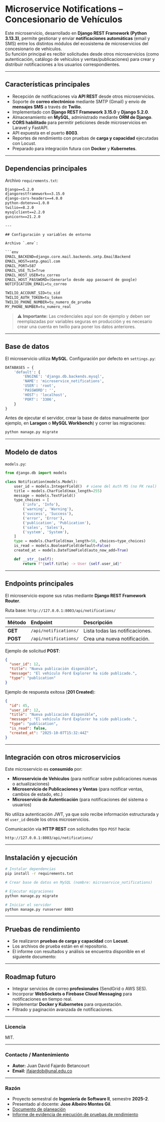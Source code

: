 # Microservice Notifications – Concesionario de Vehículos

Este microservicio, desarrollado en **Django REST Framework (Python 3.13.3)**, permite gestionar y enviar **notificaciones automáticas** (email y SMS) entre los distintos módulos del ecosistema de microservicios del concesionario de vehículos.  
Su función principal es recibir solicitudes desde otros microservicios (como autenticación, catálogo de vehículos y ventas/publicaciones) para crear y distribuir notificaciones a los usuarios correspondientes.

---

## Características principales

- Recepción de notificaciones vía **API REST** desde otros microservicios.
- Soporte de **correo electrónico** mediante SMTP (Gmail) y envío de **mensajes SMS** a través de **Twilio**.
- Implementado con **Django REST Framework 3.15.0** y **Django 5.2.0**.
- Almacenamiento en **MySQL**, administrado mediante **ORM de Django**.
- **CORS habilitado** para permitir peticiones desde microservicios en Laravel y FastAPI.
- API expuesta en el puerto **8003**.
- Reportes de rendimiento con pruebas de **carga y capacidad** ejecutadas con Locust.
- Preparado para integración futura con **Docker** y **Kubernetes**.

---

## Dependencias principales

Archivo `requirements.txt`:

```txt
Django==5.2.0
djangorestframework==3.15.0
django-cors-headers==4.0.0
python-dotenv==1.0.0
twilio==8.2.0
mysqlclient==2.2.0
gunicorn==21.2.0

---

## Configuración y variables de entorno

Archivo `.env`:

```env
EMAIL_BACKEND=django.core.mail.backends.smtp.EmailBackend
EMAIL_HOST=smtp.gmail.com
EMAIL_PORT=587
EMAIL_USE_TLS=True
EMAIL_HOST_USER=tu_correo
EMAIL_HOST_PASSWORD=(Generarlo desde app password de google)
NOTIFICATION_EMAIL=tu_correo

TWILIO_ACCOUNT_SID=tu_sid
TWILIO_AUTH_TOKEN=tu_token
TWILIO_PHONE_NUMBER=tu_numero_de_prueba
MY_PHONE_NUMBER=tu_numero_real
```

> ⚠️ **Importante:** Las credenciales aquí son de ejemplo y deben ser reemplazadas por variables seguras en producción y es necesario crear una cuenta en twilio para poner los datos anteriores.

---

## Base de datos

El microservicio utiliza **MySQL**.
Configuración por defecto en `settings.py`:

```python
DATABASES = {
    'default': {
        'ENGINE': 'django.db.backends.mysql',
        'NAME': 'microservice_notifications',
        'USER': 'root',
        'PASSWORD': '',
        'HOST': 'localhost',
        'PORT': '3306',
    }
}
```

Antes de ejecutar el servidor, crear la base de datos manualmente (por ejemplo, en **Laragon** o **MySQL Workbench**) y correr las migraciones:

```bash
python manage.py migrate
```

---

## Modelo de datos

`models.py`:

```python
from django.db import models

class Notification(models.Model):
    user_id = models.IntegerField()  # viene del Auth MS (no FK real)
    title = models.CharField(max_length=255)
    message = models.TextField()
    type_choices = [
        ('info', 'Info'),
        ('warning', 'Warning'),
        ('success', 'Success'),
        ('error', 'Error'),
        ('publication', 'Publication'),
        ('sales', 'Sales'),
        ('system', 'System'),
    ]
    type = models.CharField(max_length=50, choices=type_choices)
    is_read = models.BooleanField(default=False)
    created_at = models.DateTimeField(auto_now_add=True)

    def __str__(self):
        return f"{self.title} -> User {self.user_id}"
```

---

## Endpoints principales

El microservicio expone sus rutas mediante **Django REST Framework Router**.

Ruta base: `http://127.0.0.1:8003/api/notifications/`

| Método     | Endpoint                   | Descripción                                 |
| :--------- | :------------------------- | :------------------------------------------ |
| **GET**    | `/api/notifications/`      | Lista todas las notificaciones.             |
| **POST**   | `/api/notifications/`      | Crea una nueva notificación.                |

Ejemplo de solicitud **POST**:

```json
{
  "user_id": 12,
  "title": "Nueva publicación disponible",
  "message": "El vehículo Ford Explorer ha sido publicado.",
  "type": "publication"
}
```

Ejemplo de respuesta exitosa (**201 Created**):

```json
{
  "id": 45,
  "user_id": 12,
  "title": "Nueva publicación disponible",
  "message": "El vehículo Ford Explorer ha sido publicado.",
  "type": "publication",
  "is_read": false,
  "created_at": "2025-10-07T15:32:44Z"
}
```

---

## Integración con otros microservicios

Este microservicio es **consumido** por:

* **Microservicio de Vehículos** (para notificar sobre publicaciones nuevas o actualizaciones)
* **Microservicio de Publicaciones y Ventas** (para notificar ventas, cambios de estado, etc.)
* **Microservicio de Autenticación** (para notificaciones del sistema o usuarios)

No utiliza autenticación JWT, ya que solo recibe información estructurada y el `user_id` desde los otros microservicios.

Comunicación vía **HTTP REST** con solicitudes tipo `POST` hacia:

```API
http://127.0.0.1:8003/api/notifications/
```

---

## Instalación y ejecución

```bash
# Instalar dependencias
pip install -r requirements.txt

# Crear base de datos en MySQL (nombre: microservice_notifications)

# Ejecutar migraciones
python manage.py migrate

# Iniciar el servidor
python manage.py runserver 8003
```

---

## Pruebas de rendimiento

* Se realizaron **pruebas de carga y capacidad** con **Locust**.
* Los archivos de prueba están en el repositorio.
* El informe con resultados y análisis se encuentra disponible en el siguiente documento:

---

## Roadmap futuro

* Integrar servicios de correo **profesionales** (SendGrid o AWS SES).
* Incorporar **WebSockets o Firebase Cloud Messaging** para notificaciones en tiempo real.
* Implementar **Docker y Kubernetes** para orquestación.
* Filtrado y paginación avanzada de notificaciones.

---

### Licencia

MIT.

---

### Contacto / Mantenimiento

* **Autor:** Juan David Fajardo Betancourt
* **Email:** [jfajardob@unal.edu.co](mailto:jfajardob@unal.edu.co)

---

### Razón

* Proyecto semestral de **Ingeniería de Software II**, semestre **2025-2**.
* Presentado al docente: **Jose Albeiro Montes Gil**.
* [Documento de planeación](https://docs.google.com/document/d/1bnb3KTs5Pmeoy83xN5RjugHqdJ3E_rLXUf8NLsQU5xE/edit?usp=sharing)
* [Informe de evidencia de ejecución de pruebas de rendimiento](https://docs.google.com/document/d/1S7h12ZzESNoP5FUDjKQ7n9BWXnBOSWf8oHqbKiwUuSc/edit?usp=sharing)
